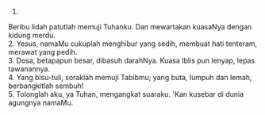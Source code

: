 1.
Beribu lidah patutlah memuji Tuhanku. Dan mewartakan
kuasaNya dengan kidung merdu.
<br>
2.
Yesus, namaMu cukuplah menghibur yang sedih,
membuat hati tenteram, merawat yang pedih.
<br>
3.
Dosa, betapapun besar, dibasuh darahNya.
Kuasa Iblis pun lenyap, lepas tawanannya.
<br>
4.
Yang bisu-tuli, soraklah memuji Tabibmu;
yang buta, lumpuh dan lemah, berbangkitlah sembuh!
<br>
5.
Tolonglah aku, ya Tuhan, mengangkat suaraku.
'Kan kusebar di dunia agungnya namaMu.